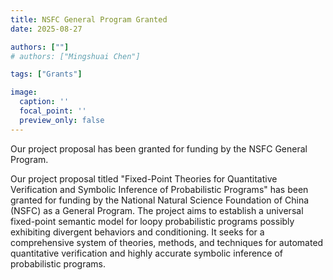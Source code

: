 ```yaml
---
title: NSFC General Program Granted
date: 2025-08-27

authors: [""]
# authors: ["Mingshuai Chen"]

tags: ["Grants"]

image:
  caption: ''
  focal_point: ''
  preview_only: false
---
```


Our project proposal has been granted for funding by the NSFC General Program.

<!--more-->

Our project proposal titled "Fixed-Point Theories for Quantitative Verification and Symbolic Inference of Probabilistic Programs" has been granted for funding by the National Natural Science Foundation of China (NSFC) as a General Program. The project aims to establish a universal fixed-point semantic model for loopy probabilistic programs possibly exhibiting divergent behaviors and conditioning. It seeks for a comprehensive system of theories, methods, and techniques for automated quantitative verification and highly accurate symbolic inference of probabilistic programs.
